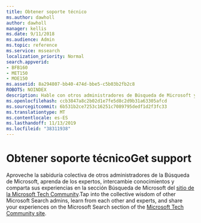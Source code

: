 ```yaml
---
title: Obtener soporte técnico
ms.author: dawholl
author: dawholl
manager: kellis
ms.date: 9/11/2018
ms.audience: Admin
ms.topic: reference
ms.service: mssearch
localization_priority: Normal
search.appverid:
- BFB160
- MET150
- MOE150
ms.assetid: 8a294807-bb40-474d-bbe5-c5b03b2fb2c8
ROBOTS: NOINDEX
description: Hable con otros administradores de Búsqueda de Microsoft y expertos en la comunidad técnica
ms.openlocfilehash: ccb3847a8c2b02d1e7fe5d8c2d9b31a63305afcd
ms.sourcegitcommit: 6b531b2ce7253c16251c7089795dedf1d2f3fc33
ms.translationtype: MT
ms.contentlocale: es-ES
ms.lasthandoff: 11/13/2019
ms.locfileid: "38311938"
---
```

# <a name="get-support"></a><span data-ttu-id="e6eed-103">Obtener soporte técnico</span><span class="sxs-lookup"><span data-stu-id="e6eed-103">Get support</span></span>

<span data-ttu-id="e6eed-104">Aproveche la sabiduría colectiva de otros administradores de la Búsqueda de Microsoft, aprenda de los expertos, intercambie conocimientos y comparta sus experiencias en la sección Búsqueda de Microsoft del [sitio de la Microsoft Tech Community](https://techcommunity.microsoft.com/t5/Microsoft-Search/ct-p/MicrosoftSearch).</span><span class="sxs-lookup"><span data-stu-id="e6eed-104">Tap into the collective wisdom of other Microsoft Search admins, learn from each other and experts, and share your experiences on the Microsoft Search section of the [Microsoft Tech Community site](https://techcommunity.microsoft.com/t5/Microsoft-Search/ct-p/MicrosoftSearch).</span></span>

  

